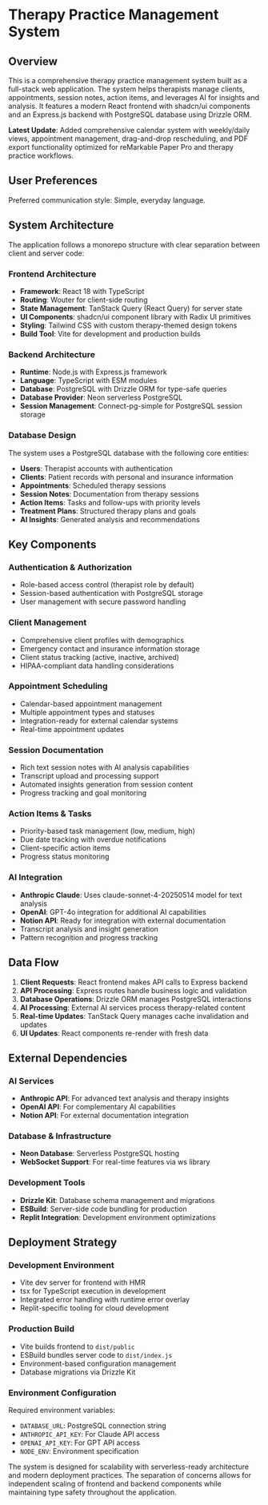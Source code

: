 # Therapy Practice Management System

## Overview

This is a comprehensive therapy practice management system built as a full-stack web application. The system helps therapists manage clients, appointments, session notes, action items, and leverages AI for insights and analysis. It features a modern React frontend with shadcn/ui components and an Express.js backend with PostgreSQL database using Drizzle ORM.

**Latest Update**: Added comprehensive calendar system with weekly/daily views, appointment management, drag-and-drop rescheduling, and PDF export functionality optimized for reMarkable Paper Pro and therapy practice workflows.

## User Preferences

Preferred communication style: Simple, everyday language.

## System Architecture

The application follows a monorepo structure with clear separation between client and server code:

### Frontend Architecture
- **Framework**: React 18 with TypeScript
- **Routing**: Wouter for client-side routing
- **State Management**: TanStack Query (React Query) for server state
- **UI Components**: shadcn/ui component library with Radix UI primitives
- **Styling**: Tailwind CSS with custom therapy-themed design tokens
- **Build Tool**: Vite for development and production builds

### Backend Architecture
- **Runtime**: Node.js with Express.js framework
- **Language**: TypeScript with ESM modules
- **Database**: PostgreSQL with Drizzle ORM for type-safe queries
- **Database Provider**: Neon serverless PostgreSQL
- **Session Management**: Connect-pg-simple for PostgreSQL session storage

### Database Design
The system uses a PostgreSQL database with the following core entities:
- **Users**: Therapist accounts with authentication
- **Clients**: Patient records with personal and insurance information
- **Appointments**: Scheduled therapy sessions
- **Session Notes**: Documentation from therapy sessions
- **Action Items**: Tasks and follow-ups with priority levels
- **Treatment Plans**: Structured therapy plans and goals
- **AI Insights**: Generated analysis and recommendations

## Key Components

### Authentication & Authorization
- Role-based access control (therapist role by default)
- Session-based authentication with PostgreSQL storage
- User management with secure password handling

### Client Management
- Comprehensive client profiles with demographics
- Emergency contact and insurance information storage
- Client status tracking (active, inactive, archived)
- HIPAA-compliant data handling considerations

### Appointment Scheduling
- Calendar-based appointment management
- Multiple appointment types and statuses
- Integration-ready for external calendar systems
- Real-time appointment updates

### Session Documentation
- Rich text session notes with AI analysis capabilities
- Transcript upload and processing support
- Automated insights generation from session content
- Progress tracking and goal monitoring

### Action Items & Tasks
- Priority-based task management (low, medium, high)
- Due date tracking with overdue notifications
- Client-specific action items
- Progress status monitoring

### AI Integration
- **Anthropic Claude**: Uses claude-sonnet-4-20250514 model for text analysis
- **OpenAI**: GPT-4o integration for additional AI capabilities
- **Notion API**: Ready for integration with external documentation
- Transcript analysis and insight generation
- Pattern recognition and progress tracking

## Data Flow

1. **Client Requests**: React frontend makes API calls to Express backend
2. **API Processing**: Express routes handle business logic and validation
3. **Database Operations**: Drizzle ORM manages PostgreSQL interactions
4. **AI Processing**: External AI services process therapy-related content
5. **Real-time Updates**: TanStack Query manages cache invalidation and updates
6. **UI Updates**: React components re-render with fresh data

## External Dependencies

### AI Services
- **Anthropic API**: For advanced text analysis and therapy insights
- **OpenAI API**: For complementary AI capabilities
- **Notion API**: For external documentation integration

### Database & Infrastructure
- **Neon Database**: Serverless PostgreSQL hosting
- **WebSocket Support**: For real-time features via ws library

### Development Tools
- **Drizzle Kit**: Database schema management and migrations
- **ESBuild**: Server-side code bundling for production
- **Replit Integration**: Development environment optimizations

## Deployment Strategy

### Development Environment
- Vite dev server for frontend with HMR
- tsx for TypeScript execution in development
- Integrated error handling with runtime error overlay
- Replit-specific tooling for cloud development

### Production Build
- Vite builds frontend to `dist/public`
- ESBuild bundles server code to `dist/index.js`
- Environment-based configuration management
- Database migrations via Drizzle Kit

### Environment Configuration
Required environment variables:
- `DATABASE_URL`: PostgreSQL connection string
- `ANTHROPIC_API_KEY`: For Claude API access
- `OPENAI_API_KEY`: For GPT API access
- `NODE_ENV`: Environment specification

The system is designed for scalability with serverless-ready architecture and modern deployment practices. The separation of concerns allows for independent scaling of frontend and backend components while maintaining type safety throughout the application.